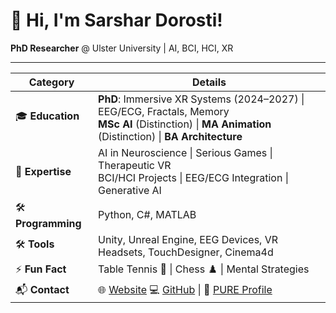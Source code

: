 # 👋 Hi, I'm Sarshar Dorosti!  
**PhD Researcher** @ Ulster University | AI, BCI, HCI, XR  

---

| **Category**         | **Details**                                                                                      |
|-----------------------|--------------------------------------------------------------------------------------------------|
| 🎓 **Education**      | **PhD**: Immersive XR Systems (2024–2027) \| EEG/ECG, Fractals, Memory <br> **MSc AI** (Distinction) \| **MA Animation** (Distinction) \| **BA Architecture** |
| 💬 **Expertise**      | AI in Neuroscience \| Serious Games \| Therapeutic VR <br> BCI/HCI Projects \| EEG/ECG Integration \| Generative AI |
| 🛠️ **Programming**    | Python, C#, MATLAB                                                                              |
| 🛠️ **Tools**          | Unity, Unreal Engine, EEG Devices, VR Headsets, TouchDesigner, Cinema4d                         |
| ⚡ **Fun Fact**       | Table Tennis 🏓 \| Chess ♟️ \| Mental Strategies                                              |
| 📬 **Contact**        | 🌐 [Website](https://www.sarshardorosti.com)  💻 [GitHub](https://github.com/sarshardorosti)  \| 📖 [PURE Profile](https://pure.ulster.ac.uk/en/persons/sarshar-dorosti)  |
